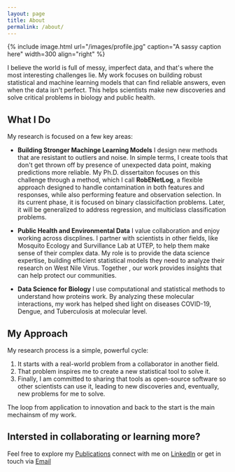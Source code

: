 ```yaml
---
layout: page
title: About
permalink: /about/
---
```


{% include image.html url="/images/profile.jpg" caption="A sassy caption here" width=300 align="right" %}

I believe the world is full of messy, imperfect data, and that's where the most interesting challenges lie. My work focuses on building robust statistical and machine learning
models that can find reliable answers, even when the data isn't perfect. This helps scientists make new discoveries and solve critical problems in biology and public health.

## What I Do
My research is focused on a few key areas:

- **Building Stronger Machinge Learning Models**
  I design new methods that are resistant to outliers and noise. In simple terms, I create tools that don't get thrown off by presence of unexpected data point, making predictions more reliable. My Ph.D. dissertaiton focuses on this challenge through a method, which I call **RobENetLog**, a flexible approach designed to handle contamination in both features and responses, while also performing feature and observation selection. In its current phase, it is focused on binary classicifaction problems. Later, it will be generalized to address regression, and multiclass classification problems.

- **Public Health and Environmental Data**
  I value collaboration and enjoy working across discplines. I partner with scientists in other fields, like Mosquito Ecology and Survillance Lab at UTEP, to help them make sense of their complex data. My role is to provide the data science expertise, building efficient statistical models they need to analyze their research on West Nile Virus. Together , our work
  provides insights that can help protect our communities.
  
- **Data Science for Biology**
I use computational and statistical methods to understand how proteins work. By analyzing these molecular interactions, my work has helped shed light on diseases COVID-19, Dengue, and Tuberculosis at molecular level.

## My Approach
My research process is a simple, powerful cycle:
1. It starts with a real-world problem from a collaborator in another field.
2. That problem inspires me to create a new statistical tool to solve it.
3. Finally, I am committed to sharing that tools as open-source software so other scientists can use it, leading to new discoveries and, eventually, new problems for me to solve.

 The loop from application to innovation and back to the start is the main mechainsm of my work.

 ## Intersted in collaborating or learning more?
 Feel free to explore my  [Publications](https://scholar.google.com/citations?user=_iJLDyIAAAAJ&hl=en) connect with me on [LinkedIn](https://www.linkedin.com/in/chitra-karki-180351171/) or get in touch via [Email](mailto:cbkarki@miners.utep.edu)
